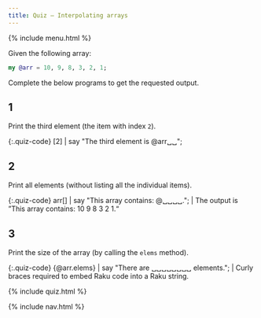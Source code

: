 ```yaml
---
title: Quiz — Interpolating arrays
---
```


{% include menu.html %}

Given the following array:

```raku
my @arr = 10, 9, 8, 3, 2, 1;
```

Complete the below programs to get the requested output.

## 1

Print the third element (the item with index `2`).

{:.quiz-code}
[2] | say &quot;The third element is @arr␣␣&quot;;

## 2

Print all elements (without listing all the individual items).

{:.quiz-code}
arr[] | say &quot;This array contains: @␣␣␣␣.&quot;; | The output is ”This array contains: 10 9 8 3 2 1.“

## 3

Print the size of the array (by calling the `elems` method).

{:.quiz-code}
{@arr.elems} | say &quot;There are ␣␣␣␣␣␣␣␣ elements.&quot;; | Curly braces required to embed Raku code into a Raku string.

{% include quiz.html %}

{% include nav.html %}
